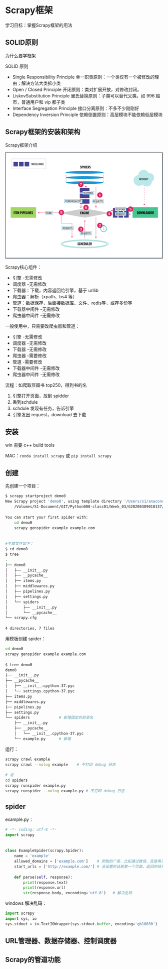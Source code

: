 # Scrapy框架

学习目标：掌握Scrapy框架的用法

## SOLID原则

为什么要学框架

SOLID 原则

- Single Responsibility Principle 单一职责原则：一个类仅有一个被修改的理由；解决方法大类拆小类
- Open / Closed Principle 开闭原则：类对扩展开放，对修改封闭。
- LiskovSubstitution Principle 里氏替换原则：子类可以替代父类。如 996 超市，普通用户和 vip 都子类
- Interface Segregation Principle 接口分离原则：不多不少刚刚好
- Dependency Inversion Principle 依赖倒置原则：高层模块不能依赖低层模块

## Scrapy框架的安装和架构

Scrapy框架介绍

![Scrapy框架架构](./images/py-0001.png)

Scrapy核心组件：

- 引擎        -无需修改
- 调度器      -无需修改
- 下载器：下载，内容返回给引擎，基于 urllib
- 爬虫器：解析（xpath、bs4 等）
- 管道：数据保存，后面接数据库、文件、redis等，或存多份等
- 下载器中间件 -无需修改
- 爬虫器中间件 -无需修改

一般使用中，只需要改爬虫器和管道：

- 引擎        -无需修改
- 调度器      -无需修改
- 下载器      -无需修改
- 爬虫器      -需要修改
- 管道        -需要修改
- 下载器中间件 -无需修改
- 爬虫器中间件 -无需修改

流程：如爬取豆瓣书 top250，得到书的名

1. 引擎打开页面，放到 spidder
2. 丢到schdule
3. schdule 发现有任务，告诉引擎
4. 引擎发出 request，download 去下载

## 安装

win 需要 c++ build tools

MAC：`conda install scrapy` 或 `pip install scrapy`

## 创建

先创建一个项目：

```sh
$ scrapy startproject demo0
New Scrapy project 'demo0', using template directory '/Users/s1/anaconda3/lib/python3.7/site-packages/scrapy/templates/project', created in:
    /Volumes/S1-Document/GIT/Python000-class01/Week_03/G20200389010137/demo0

You can start your first spider with:
    cd demo0
    scrapy genspider example example.com


#生成文件如下：
$ cd demo0
$ tree
.
├── demo0
│   ├── __init__.py
│   ├── __pycache__
│   ├── items.py
│   ├── middlewares.py
│   ├── pipelines.py
│   ├── settings.py
│   └── spiders
│       ├── __init__.py
│       └── __pycache__
└── scrapy.cfg

4 directories, 7 files
```

用模板创建 spider：

```sh
cd demo0
scrapy genspider example example.com

$ tree demo0
demo0
├── __init__.py
├── __pycache__
│   ├── __init__.cpython-37.pyc
│   └── settings.cpython-37.pyc
├── items.py
├── middlewares.py
├── pipelines.py
├── settings.py
└── spiders             # 新增固定的目录名
    ├── __init__.py
    ├── __pycache__
    │   └── __init__.cpython-37.pyc
    └── example.py      # 新增
```

运行：

```sh
scrapy crawl example
scrapy crawl --nolog example    # 不打印 debug 日志

# 或
cd spiders
scrapy runspider example.py
scrapy runspider --nolog example.py # 不打印 debug 日志
```

## spider

example.py：

```python
# -*- coding: utf-8 -*-
import scrapy


class ExampleSpider(scrapy.Spider):
    name = 'example'
    allowed_domains = ['example.com']    # 爬取的广度，比如通过微信、百度再访问。深度在 settings.py 设置 DEPTH_LIMIT 参数
    start_urls = ['http://example.com/'] # 没设置的话是第一个页面，返回的结果 response 传给 parse 方法

    def parse(self, response):
        print(response.text)
        print(response.url)
        str(response.body, enconding='utf-8')   # 解决乱码
```

windows 解决乱码：

```python
import scrapy
import sys, io
sys.stdout = io.TextIOWrapper(sys.stdout.buffer, encoding='gb18030')
```

## URL管理器、数据存储器、控制调度器

## Scrapy的管道功能
